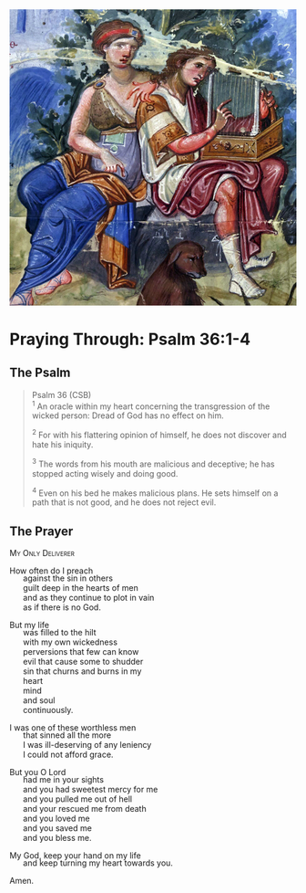 <img class="intro-right" src="../images/art-paris-psalter.jpg">

<style>
  li {list-style-type: none;}
  p + ul {
    margin-top: -18px;
}
</style>

# Praying Through: Psalm 36:1-4

## The Psalm

>Psalm 36 (CSB)  
><sup>1</sup> An oracle within my heart concerning the transgression of the wicked person: Dread of God has no effect on him. 
>
><sup>2</sup> For with his flattering opinion of himself, he does not discover and hate his iniquity. 
>
><sup>3</sup> The words from his mouth are malicious and deceptive; he has stopped acting wisely and doing good. 
>
><sup>4</sup> Even on his bed he makes malicious plans. He sets himself on a path that is not good, and he does not reject evil. 

## The Prayer

<div style="font-variant: small-caps;">
My Only Deliverer
</div>

How often do I preach
* against the sin in others
* guilt deep in the hearts of men
* and as they continue to plot in vain
* as if there is no God.

But my life
* was filled to the hilt
* with my own wickedness
* perversions that few can know
* evil that cause some to shudder
* sin that churns and burns in my
* heart
* mind
* and soul
* continuously.

I was one of these worthless men
* that sinned all the more
* I was ill-deserving of any leniency
* I could not afford grace.

But you O Lord
* had me in your sights
* and you had sweetest mercy for me
* and you pulled me out of hell
* and your rescued me from death
* and you loved me
* and you saved me
* and you bless me.

My God, keep your hand on my life
* and keep turning my heart towards you.

Amen.

